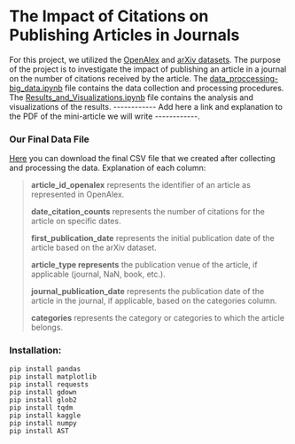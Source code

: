 # The Impact of Citations on Publishing Articles in Journals

For this project, we utilized the [OpenAlex](https://openalex.org/) and [arXiv datasets](https://www.kaggle.com/datasets/Cornell-University/arxiv).
The purpose of the project is to investigate the impact of publishing an article in a journal on the number of citations
received by the article. The [data_proccessing-big_data.ipynb](./data_proccessing-big_data.ipynb) file contains the data
collection and processing procedures. The [Results_and_Visualizations.ipynb](./Results_and_Visualizations.ipynb) file 
contains the analysis and visualizations of the results.
------------ Add here a link and explanation to the PDF of the mini-article we will write ------------.


### Our Final Data File

[Here](https://drive.google.com/file/d/1UneExPO0cTGpaTv4QiKDrn7zKHxrCzND/view?usp=sharing) you can download the final CSV file that we created after collecting and processing the data. 
Explanation of each column:
<br/>
> **article_id_openalex** represents the identifier of an article as represented in OpenAlex.
> 
> **date_citation_counts** represents the number of citations for the article on specific dates.
> 
> **first_publication_date** represents the initial publication date of the article based on the arXiv dataset.
> 
> **article_type represents** the publication venue of the article, if applicable (journal, NaN, book, etc.).
> 
> **journal_publication_date** represents the publication date of the article in the journal, if applicable, based on the categories column.
> 
> **categories** represents the category or categories to which the article belongs.



### Installation:
```
pip install pandas
pip install matplotlib
pip install requests
pip install gdown
pip install glob2
pip install tqdm
pip install kaggle
pip install numpy
pip install AST
```